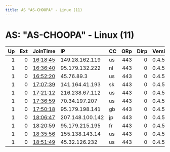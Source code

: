 ```yaml
---
title: AS "AS-CHOOPA" - Linux (11)
---
```


# AS: "AS-CHOOPA" - Linux (11)

|   Up |   Ext | JoinTime                                                                                              | IP              | CC   |   ORp |   Dirp | Version   | Contact   | Nickname   |   eFamMembers |
|-----:|------:|:------------------------------------------------------------------------------------------------------|:----------------|:-----|------:|-------:|:----------|:----------|:-----------|--------------:|
|    1 |     0 | [16:18:45](https://nusenu.github.io/OrNetStats/w/relay/3AC9207627DAA3517DF01028D56BF79B03752B1E.html) | 149.28.162.119  | us   |   443 |      0 | 0.4.5.10  | None      | Unnamed    |             1 |
|    1 |     0 | [16:36:40](https://nusenu.github.io/OrNetStats/w/relay/D4A3AE5763A3ACFF4145A9C07BAD9C09D15AC510.html) | 95.179.132.222  | nl   |   443 |      0 | 0.4.5.10  | None      | Unnamed    |             1 |
|    1 |     0 | [16:52:20](https://nusenu.github.io/OrNetStats/w/relay/719472FCD71B34E928C48E650C8730A50AEEF982.html) | 45.76.89.3      | us   |   443 |      0 | 0.4.5.10  | None      | Unnamed    |             1 |
|    1 |     0 | [17:07:39](https://nusenu.github.io/OrNetStats/w/relay/6F1E98B97777E74A802E497E834EC47DAA3EAF5D.html) | 141.164.41.193  | sk   |   443 |      0 | 0.4.5.10  | None      | Unnamed    |             1 |
|    1 |     0 | [17:21:12](https://nusenu.github.io/OrNetStats/w/relay/6F75AB18D9B432B98AAB30E1E28F0D751E7A9377.html) | 216.238.67.112  | us   |   443 |      0 | 0.4.5.10  | None      | Unnamed    |             1 |
|    1 |     0 | [17:36:59](https://nusenu.github.io/OrNetStats/w/relay/20C516C309DCD690520B39566563D507557ADB28.html) | 70.34.197.207   | us   |   443 |      0 | 0.4.5.10  | None      | Unnamed    |             1 |
|    1 |     0 | [17:50:18](https://nusenu.github.io/OrNetStats/w/relay/0F0B1DA1FD6F1DC7EB587708C75C81D0C7125565.html) | 95.179.198.141  | gb   |   443 |      0 | 0.4.5.10  | None      | Unnamed    |             1 |
|    1 |     0 | [18:06:47](https://nusenu.github.io/OrNetStats/w/relay/B6DA76BB7499293AA6054316D109A7BF1E44F2A6.html) | 207.148.100.142 | jp   |   443 |      0 | 0.4.5.10  | None      | Unnamed    |             1 |
|    1 |     0 | [18:20:59](https://nusenu.github.io/OrNetStats/w/relay/002F43529B0E628AC337E37AA66B5FA4F3A11E61.html) | 95.179.215.195  | fr   |   443 |      0 | 0.4.5.10  | None      | Unnamed    |             1 |
|    1 |     0 | [18:35:56](https://nusenu.github.io/OrNetStats/w/relay/0025CA2BFDE7BE5BDEA9844E92491E0EC523BE5B.html) | 155.138.143.14  | us   |   443 |      0 | 0.4.5.10  | None      | Unnamed    |             1 |
|    1 |     0 | [18:51:49](https://nusenu.github.io/OrNetStats/w/relay/006C4CD8192DAA57D22F4CA80F221EE4F1BB64B2.html) | 45.32.126.232   | us   |   443 |      0 | 0.4.5.10  | None      | Unnamed    |             1 |
